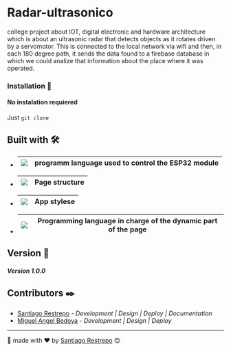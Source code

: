 # Radar-ultrasonico

college project about IOT, digital electronic and hardware architecture which is about an ultrasonic radar that detects objects as it rotates driven by a servomotor. This is connected to the local network via wifi and then, in each 180 degree path, it sends the data found to a firebase database in which we could analize that information about the place where it was operated.

### Installation 🔧

#### No instalation requiered
Just `git clone`


## Built with 🛠️
* | <img src="https://shields.io/badge/arduino-blue?logo=arduino&logoColor=white&style=for-the-badge">      | programm language used to control the ESP32 module       |
  | :-------------: |:-------------:|
* | <img src="https://shields.io/badge/html-brown?logo=html&logoColor=white&style=for-the-badge">      | Page structure       |
  | :-------------: |:-------------:|
* | <img src="https://shields.io/badge/css-blue?logo=css3&style=for-the-badge">      | App stylese       |
  | :-------------: |:-------------:|
* | <img src="https://shields.io/badge/javascript-black?logo=javascript&style=for-the-badge">      |Programming language in charge of the dynamic part of the page       |
  | :-------------: |:-------------:|

## Version 📌

##### Version 1.0.0

## Contributors ✒️

* [Santiago Restrepo](https://github.com/Santiago-Restrepo) - *Development | Design | Deploy | Documentation*
* [Miguel Angel Bedoya](https://github.com/https://github.com/MiguelABoni) - *Development | Design | Deploy* 

---
📖 made with ❤️ by [Santiago Restrepo](https://github.com/santiago-restrepo) 😊
